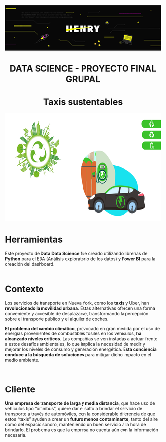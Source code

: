 ![Banner](https://github.com/hansonvel96/PF_GROUP_03_NYC_TAXIS/blob/main/Imagenes/henry.jfif)
<h1 align="center">DATA SCIENCE - PROYECTO FINAL GRUPAL</h1>
<h1 align="center">Taxis sustentables</h1>

<p align="center">
  <img src="https://github.com/hansonvel96/PF_GROUP_03_NYC_TAXIS/blob/main/Imagenes/eco-friendly.png" height="350" width="auto" alt="Imagen">
</p>

<h1>Herramientas</h1>
Este proyecto de <strong>Data Data Science</strong> fue creado utilizando librerías de <strong>Python</strong> para el EDA (Análisis exploratorio de los datos) y <strong>Power BI</strong>  para la creación del dashboard.
<br>
<br>

<h1>Contexto</h1>
<p>Los servicios de transporte en Nueva York, como los <strong>taxis</strong> y Uber, han <strong>revolucionado la movilidad urbana</strong>. Estas alternativas ofrecen una forma conveniente y accesible de desplazarse, transformando la percepción sobre el transporte público y el alquiler de coches.</p>

<p><strong>El problema del cambio climático</strong>, provocado en gran medida por el uso de energías provenientes de combustibles fósiles en los vehículos, <strong>ha alcanzado niveles críticos</strong>. Las compañías se ven instadas a actuar frente a estos desafíos ambientales, lo que implica la necesidad de medir y mejorar los niveles de consumo y generación energética. <strong>Esta conciencia conduce a la búsqueda de soluciones</strong> para mitigar dicho impacto en el medio ambiente.</p>
<br>

<h1>Cliente</h1>
<p> <strong>Una empresa de transporte de larga y media distancia</strong>, que hace uso de vehículos tipo “ómnibus”, quiere dar el salto a brindar el servicio de transporte a través de automóviles, con la considerable diferencia de que estos “taxis” ayuden a crear un <strong>futuro menos contaminante</strong>, tanto del aire como del espacio sonoro, manteniendo un buen servicio a la hora de brindarlo. El problema es que la empresa no cuenta aún con la información necesaria.</p>

<br>
